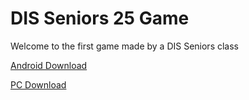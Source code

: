 # DIS Seniors 25 Game

Welcome to the first game made by a DIS Seniors class

[Android Download](https://drive.google.com/file/d/1BMtMkG2qeMwv2TveblsvwSRT4tFTpB5L/view?usp=sharing)

[PC Download](https://drive.google.com/file/d/1MvqDsdfQZCOj2uJ9xlWWzvOaEVPY-gmO/view?usp=sharing)

